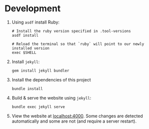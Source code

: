# Development

1) Using `asdf` install Ruby:
    ```
    # Install the ruby version specified in .tool-versions
    asdf install

    # Reload the terminal so that `ruby` will point to our newly installed version
    exec $SHELL
    ```

2) Install `jekyll`:
    ```
    gem install jekyll bundler
    ```

3) Install the dependencies of this project
    ```
    bundle install
    ```

3) Build & serve the website using `jekyll`:
    ```
    bundle exec jekyll serve
    ```

4) View the website at [localhost:4000](localhost:4000).  Some changes are detected automatically and some are not (and require a server restart).